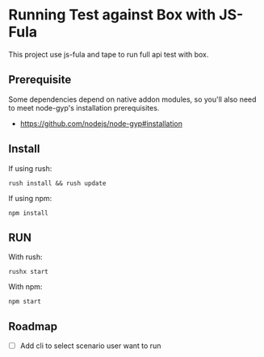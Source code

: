 # Running Test against Box with JS-Fula
This project use js-fula and tape to run full api test with box.

## Prerequisite
Some dependencies depend on native addon modules, so you'll also need to meet node-gyp's installation prerequisites.

- https://github.com/nodejs/node-gyp#installation

## Install 
If using rush:
```shell
rush install && rush update
```
If using npm:
```shell
npm install
```

## RUN
With rush:
```shell
rushx start
```
With npm:
```shell
npm start
```

## Roadmap
- [ ] Add cli to select scenario user want to run 
